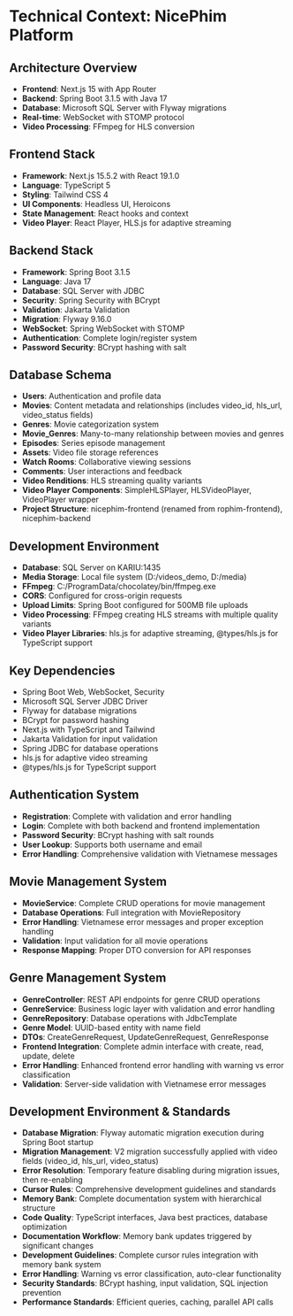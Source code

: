# Technical Context: NicePhim Platform

## Architecture Overview
- **Frontend**: Next.js 15 with App Router
- **Backend**: Spring Boot 3.1.5 with Java 17
- **Database**: Microsoft SQL Server with Flyway migrations
- **Real-time**: WebSocket with STOMP protocol
- **Video Processing**: FFmpeg for HLS conversion

## Frontend Stack
- **Framework**: Next.js 15.5.2 with React 19.1.0
- **Language**: TypeScript 5
- **Styling**: Tailwind CSS 4
- **UI Components**: Headless UI, Heroicons
- **State Management**: React hooks and context
- **Video Player**: React Player, HLS.js for adaptive streaming

## Backend Stack
- **Framework**: Spring Boot 3.1.5
- **Language**: Java 17
- **Database**: SQL Server with JDBC
- **Security**: Spring Security with BCrypt
- **Validation**: Jakarta Validation
- **Migration**: Flyway 9.16.0
- **WebSocket**: Spring WebSocket with STOMP
- **Authentication**: Complete login/register system
- **Password Security**: BCrypt hashing with salt

## Database Schema
- **Users**: Authentication and profile data
- **Movies**: Content metadata and relationships (includes video_id, hls_url, video_status fields)
- **Genres**: Movie categorization system
- **Movie_Genres**: Many-to-many relationship between movies and genres
- **Episodes**: Series episode management
- **Assets**: Video file storage references
- **Watch Rooms**: Collaborative viewing sessions
- **Comments**: User interactions and feedback
- **Video Renditions**: HLS streaming quality variants
- **Video Player Components**: SimpleHLSPlayer, HLSVideoPlayer, VideoPlayer wrapper
- **Project Structure**: nicephim-frontend (renamed from rophim-frontend), nicephim-backend

## Development Environment
- **Database**: SQL Server on KARIU:1435
- **Media Storage**: Local file system (D:/videos_demo, D:/media)
- **FFmpeg**: C:/ProgramData/chocolatey/bin/ffmpeg.exe
- **CORS**: Configured for cross-origin requests
- **Upload Limits**: Spring Boot configured for 500MB file uploads
- **Video Processing**: FFmpeg creating HLS streams with multiple quality variants
- **Video Player Libraries**: hls.js for adaptive streaming, @types/hls.js for TypeScript support

## Key Dependencies
- Spring Boot Web, WebSocket, Security
- Microsoft SQL Server JDBC Driver
- Flyway for database migrations
- BCrypt for password hashing
- Next.js with TypeScript and Tailwind
- Jakarta Validation for input validation
- Spring JDBC for database operations
- hls.js for adaptive video streaming
- @types/hls.js for TypeScript support

## Authentication System
- **Registration**: Complete with validation and error handling
- **Login**: Complete with both backend and frontend implementation
- **Password Security**: BCrypt hashing with salt rounds
- **User Lookup**: Supports both username and email
- **Error Handling**: Comprehensive validation with Vietnamese messages

## Movie Management System
- **MovieService**: Complete CRUD operations for movie management
- **Database Operations**: Full integration with MovieRepository
- **Error Handling**: Vietnamese error messages and proper exception handling
- **Validation**: Input validation for all movie operations
- **Response Mapping**: Proper DTO conversion for API responses

## Genre Management System
- **GenreController**: REST API endpoints for genre CRUD operations
- **GenreService**: Business logic layer with validation and error handling
- **GenreRepository**: Database operations with JdbcTemplate
- **Genre Model**: UUID-based entity with name field
- **DTOs**: CreateGenreRequest, UpdateGenreRequest, GenreResponse
- **Frontend Integration**: Complete admin interface with create, read, update, delete
- **Error Handling**: Enhanced frontend error handling with warning vs error classification
- **Validation**: Server-side validation with Vietnamese error messages

## Development Environment & Standards
- **Database Migration**: Flyway automatic migration execution during Spring Boot startup
- **Migration Management**: V2 migration successfully applied with video fields (video_id, hls_url, video_status)
- **Error Resolution**: Temporary feature disabling during migration issues, then re-enabling
- **Cursor Rules**: Comprehensive development guidelines and standards
- **Memory Bank**: Complete documentation system with hierarchical structure
- **Code Quality**: TypeScript interfaces, Java best practices, database optimization
- **Documentation Workflow**: Memory bank updates triggered by significant changes
- **Development Guidelines**: Complete cursor rules integration with memory bank system
- **Error Handling**: Warning vs error classification, auto-clear functionality
- **Security Standards**: BCrypt hashing, input validation, SQL injection prevention
- **Performance Standards**: Efficient queries, caching, parallel API calls


